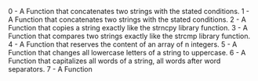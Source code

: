 0 - A Function that concatenates two strings with the stated conditions.
1 - A Function that concatenates two strings with the stated conditions.
2 - A Function that copies a string exactly like the strncpy library function.
3 - A Function that compares two strings exactly like the strcmp library function.
4 - A Function that reserves the content of an array of n integers.
5 - A Function that changes all lowercase letters of a string to uppercase.
6 - A Function that capitalizes all words of a string, all words after word separators.
7 - A Function
